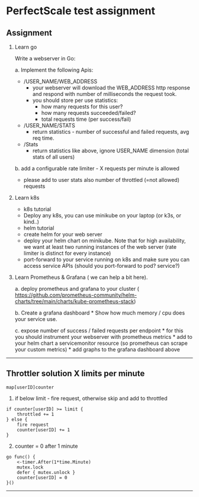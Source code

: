 # PerfectScale test assignment
## Assignment

1. Learn go

	Write a webserver in Go:

	a. Implement the following Apis:
	* /USER_NAME/WEB_ADDRESS
		* your webserver will download the WEB_ADDRESS http response and respond with number of milliseconds the request took.
		* you should store per use statistics:
			* how many requests for this user? 
			* how many requests succeeded/failed?
			* total requests time (per success/fail)
	* /USER_NAME/STATS
		* return statistics - number of successful and failed requests, avg req time. 
	* /Stats
		* return statistics like above, ignore USER_NAME dimension (total stats of all users)			

	b. add a configurable rate limiter - X requests per minute is allowed
	* please add to user stats also number of throttled (=not allowed) requests

2. Learn k8s
	* k8s tutorial
	* Deploy any k8s, you can use minikube on your laptop (or k3s, or kind..)
	* helm tutorial
	* create helm for your web server
	* deploy your helm chart on minikube. Note that for high availability, we want at least two running instances of the web server (rate limiter is distinct for every instance)
	* port-forward to your service running on k8s and make sure you can access service APIs (should you port-forward to pod? service?)

3. Learn Prometheus & Grafana ( we can help a bit here). 

	a. deploy prometheus and grafana to your cluster ( https://github.com/prometheus-community/helm-charts/tree/main/charts/kube-prometheus-stack)

	b. Create a grafana dashboard
		* Show how much memory / cpu does your service use. 

	c. expose number of success / failed requests per endpoint
		* for this you should instrument your webserver with prometheus metrics
		* add to your helm chart a servicemonitor resource (so prometheus can scrape your custom metrics)
		* add graphs to the grafana dashboard above

___
## Throttler solution X limits per minute

`map[userID]counter`

1. if below limit - fire request, otherwise skip and add to throttled
```
if counter[userID] >= limit { 
	throttled += 1
} else { 
	fire request
	counter[userID] += 1
}
```

2. counter = 0 after 1 minute

```
go func() {
	<-timer.After(1*time.Minute)
	mutex.lock
	defer { mutex.unlock }
	counter[userID] = 0
}()

```

___

